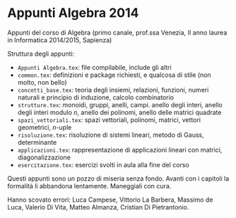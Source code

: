 Appunti Algebra 2014
=====

Appunti del corso di Algebra (primo canale, prof.ssa Venezia, II anno laurea in Informatica 2014/2015, Sapienza)

Struttura degli appunti:

- `Appunti Algebra.tex`: file compilabile, include gli altri
- `common.tex`: definizioni e package richiesti, e qualcosa di stile (non molto, non bello)
- `concetti_base.tex`: teoria degli insiemi, relazioni, funzioni, numeri naturali e principio di induzione, calcolo combinatorio
- `strutture.tex`: monoidi, gruppi, anelli, campi. anello degli interi, anello degli interi modulo _n_, anello dei polinomi, anello delle matrici quadrate
- `spazi_vettoriali.tex`: spazi vettoriali, polinomi, matrici, vettori geometrici, _n_-uple
- `risoluzione.tex`: risoluzione di sistemi lineari, metodo di Gauss, determinante
- `applicazioni.tex`: rappresentazione di applicazioni lineari con matrici, diagonalizzazione
- `esercitazione.tex`: esercizi svolti in aula alla fine del corso

Questi appunti sono un pozzo di miseria senza fondo. Avanti con i capitoli la formalit&agrave; li abbandona lentamente. Maneggiali con cura.

Hanno scovato errori: Luca Campese, Vittorio La Barbera, Massimo de Luca, Valerio Di Vita, Matteo Almanza, Cristian Di Pietrantonio.
